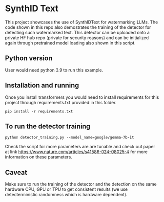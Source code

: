 # SynthID Text 

This project showcases the use of SynthIDText for watermarking LLMs. The code shown in this repo also 
demostrates the training of the detector for detecting such watermarked text. This detector can be uploaded onto
a private HF hub repo (private for security reasons) and can be initialized again through pretrained model loading also shown in this script.


## Python version

User would need python 3.9 to run this example.

## Installation and running

Once you install transformers you would need to install requirements for this project through requirements.txt provided in this folder. 

```
pip install -r requirements.txt
```

## To run the detector training 

```
python detector_training.py --model_name=google/gemma-7b-it
```

Check the script for more parameters are are tunable and check out paper at link
https://www.nature.com/articles/s41586-024-08025-4 for more information on these parameters.

## Caveat

Make sure to run the training of the detector and the detection on the same hardware
CPU, GPU or TPU to get consistent results (we use detecterministic randomness which is hardware dependent).

